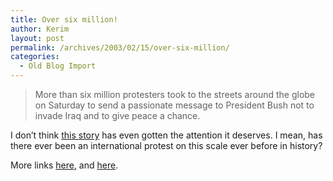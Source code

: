 ```yaml
---
title: Over six million!
author: Kerim
layout: post
permalink: /archives/2003/02/15/over-six-million/
categories:
  - Old Blog Import
---
```


>   More than six million protesters took to the streets around the globe on Saturday to send a passionate message to President Bush not to invade Iraq and to give peace a chance.


I don&#8217;t think <a href="http://www.abcnews.go.com/wire/US/reuters20030215_262.html" onclick="_gaq.push(['_trackEvent', 'outbound-article', 'http://www.abcnews.go.com/wire/US/reuters20030215_262.html', 'this story']);" >this story</a> has even gotten the attention it deserves. I mean, has there ever been an international protest on this scale ever before in history?

More links <a href="http://www.talkleft.com/archives/002305.html#002305" onclick="_gaq.push(['_trackEvent', 'outbound-article', 'http://www.talkleft.com/archives/002305.html#002305', 'here']);" >here</a>, and <a href="http://www.nowarblog.org/archives/000813.html#000813" onclick="_gaq.push(['_trackEvent', 'outbound-article', 'http://www.nowarblog.org/archives/000813.html#000813', 'here']);" >here</a>.

